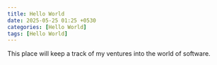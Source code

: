 ```yaml
---
title: Hello World
date: 2025-05-25 01:25 +0530
categories: [Hello World]
tags: [Hello World]
---
```

This place will keep a track of my ventures into the world of software.

